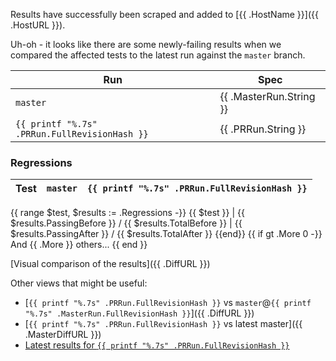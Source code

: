 Results have successfully been scraped and added to [{{ .HostName }}]({{ .HostURL }}).

Uh-oh - it looks like there are some newly-failing results when we compared the affected tests
to the latest run against the `master` branch.

Run | Spec
--- | ---
`master` | {{ .MasterRun.String }}
`{{ printf "%.7s" .PRRun.FullRevisionHash }}` | {{ .PRRun.String }}

### Regressions

Test | `master` | `{{ printf "%.7s" .PRRun.FullRevisionHash }}`
--- | --- | ---
{{ range $test, $results := .Regressions -}}
{{ $test }} | {{ $results.PassingBefore }} / {{ $results.TotalBefore }} | {{ $results.PassingAfter }} / {{ $results.TotalAfter }}
{{end}}
{{ if gt .More 0 -}}
And {{ .More }} others...
{{ end }}

[Visual comparison of the results]({{ .DiffURL }})

Other views that might be useful:
- [`{{ printf "%.7s" .PRRun.FullRevisionHash }}` vs `master`@`{{ printf "%.7s" .MasterRun.FullRevisionHash }}`]({{ .DiffURL }})
- [`{{ printf "%.7s" .PRRun.FullRevisionHash }}` vs latest master]({{ .MasterDiffURL }})
- [Latest results for `{{ printf "%.7s" .PRRun.FullRevisionHash }}`]({{.HostURL}}?sha={{.PRRun.Revision}})
